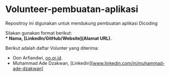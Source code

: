 # Volunteer-pembuatan-aplikasi
Repositroy ini digunakan untuk mendukung pembuatan aplikasi Dicoding

Silakan gunakan format berikut:<br>
**\* Nama, [LinkedIn/GitHub/Website](Alamat URL).**  

Berikut adalah daftar Volunter yang diterima:
* Oon Arfiandwi, [oo.or.id](https://oo.or.id).
* Muhammad Ade Dzakwan, [Linkedin][www.linkedin.com/in/muhammad-ade-dzakwan]
